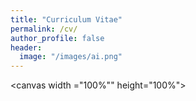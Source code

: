 ```yaml
---
title: "Curriculum Vitae"
permalink: /cv/
author_profile: false
header:
  image: "/images/ai.png"
---
```


<canvas width ="100%"" height="100%"></canvas>
<script src="{{site.baseurl}}/assets/js/index.js">
</script>
